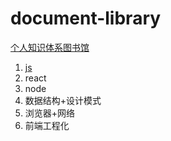 # document-library
[个人知识体系图书馆](https://lvpangpang.github.io/document-library)
1. [js](https://lvpangpang.github.io/document-library/main/js/README.md)
2. react
3. node
4. 数据结构+设计模式
5. 浏览器+网络
6. 前端工程化
